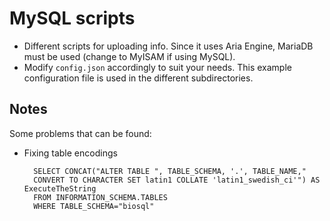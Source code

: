 # MySQL scripts

* Different scripts for uploading info. Since it uses Aria Engine, MariaDB must be used (change to MyISAM if using MySQL).
* Modify ```config.json``` accordingly to suit your needs. This example configuration file is used in the different subdirectories.

## Notes

Some problems that can be found:

* Fixing table encodings 

        SELECT CONCAT("ALTER TABLE ", TABLE_SCHEMA, '.', TABLE_NAME," 
        CONVERT TO CHARACTER SET latin1 COLLATE 'latin1_swedish_ci'") AS ExecuteTheString
        FROM INFORMATION_SCHEMA.TABLES
        WHERE TABLE_SCHEMA="biosql"
